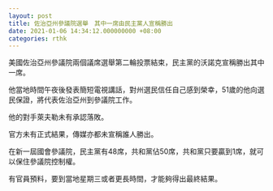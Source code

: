 ```yaml
---
layout: post
title: 佐治亞州參議院選舉　其中一席由民主黨人宣稱勝出
date: 2021-01-06 14:34:12.000000000 +08:00
categories: rthk
---
```


美國佐治亞州參議院兩個議席選舉第二輪投票結束，民主黨的沃諾克宣稱勝出其中一席。

他當地時間午夜後發表簡短電視講話，對州選民信任自己感到榮幸，51歲的他向選民保證，將代表佐治亞州到參議院工作。

他的對手萊夫勒未有承認落敗。

官方未有正式結果，傳媒亦都未宣稱誰人勝出。

在新一屆國會參議院，民主黨有48席，共和黨佔50席，共和黨只要贏到1席，就可以保住參議院控制權。

有官員預料，要到當地星期三或者更長時間，才能夠得出最終結果。
